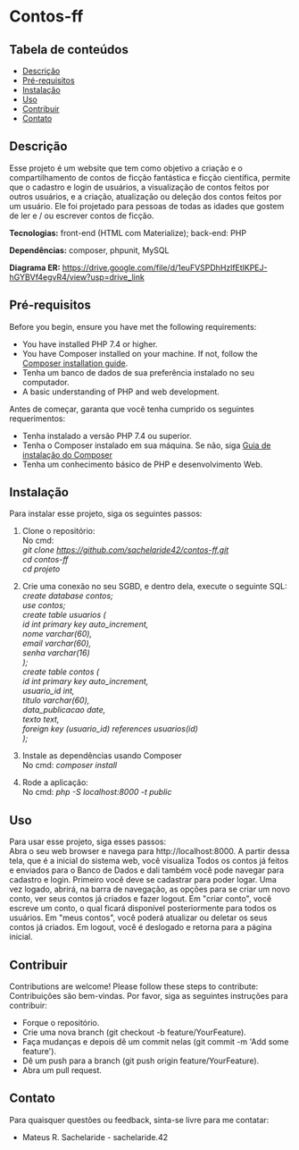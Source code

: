 # Contos-ff
## Tabela de conteúdos
- [Descrição](#descrição)
- [Pré-requisitos](#pré-requisitos)
- [Instalação](#instalação)
- [Uso](#uso)
- [Contribuir](#contribuir)
- [Contato](#contato)

## Descrição

Esse projeto é um website que tem como objetivo a criação e o compartilhamento de contos de ficção fantástica e ficção científica, permite que o cadastro e login de usuários, a visualização de contos feitos por outros usuários, e a criação, atualização ou deleção dos contos feitos por um usuário. Ele foi projetado para pessoas de todas as idades que gostem de ler e / ou  escrever contos de ficção. 

**Tecnologias:** front-end (HTML com Materialize); back-end: PHP

**Dependências:** composer, phpunit, MySQL

**Diagrama ER:** https://drive.google.com/file/d/1euFVSPDhHzlfEtlKPEJ-hGYBVf4egvR4/view?usp=drive_link

## Pré-requisitos

Before you begin, ensure you have met the following requirements:

- You have installed PHP 7.4 or higher.
- You have Composer installed on your machine. If not, follow the [Composer installation guide](https://getcomposer.org/doc/00-intro.md#installation).
- Tenha um banco de dados de sua preferência instalado no seu computador.
- A basic understanding of PHP and web development.

Antes de começar, garanta que você tenha cumprido os seguintes requerimentos:
- Tenha instalado a versão PHP 7.4 ou superior.
- Tenha o Composer instalado em sua máquina. Se não, siga [Guia de instalação do Composer](https://getcomposer.org/doc/00-intro.md#installation-windows)
- Tenha um conhecimento básico de PHP e desenvolvimento Web.

## Instalação

Para instalar esse projeto, siga os seguintes passos:

1. Clone o repositório: <br>
   No cmd:<br>
   *git clone https://github.com/sachelaride42/contos-ff.git<br>
   cd contos-ff<br>
   cd projeto*<br>

2. Crie uma conexão no seu SGBD, e dentro dela, execute o seguinte SQL: <br>
*create database contos;*<br>
*use contos;* <br>
*create table usuarios (* <br>
*id int primary key auto_increment,* <br>
*nome varchar(60),* <br>
*email varchar(60),* <br>
*senha varchar(16)* <br>
*);* <br>
*create table contos (* <br>
*id int primary key auto_increment,* <br>
*usuario_id int,* <br>
*titulo varchar(60),* <br>
*data_publicacao date,* <br>
*texto text,* <br>
*foreign key (usuario_id) references usuarios(id)* <br>
*);* <br>

3. Instale as dependências usando Composer<br>
No cmd: *composer install*

4. Rode a aplicação:<br>
No cmd: *php -S localhost:8000 -t public*

## Uso
Para usar esse projeto, siga esses passos:<br>
Abra o seu web browser e navega para http://localhost:8000. A partir dessa tela, que é a inicial do sistema web, você visualiza Todos os contos já feitos e enviados para o Banco de Dados e dali também você pode navegar para cadastro e login. Primeiro você deve se cadastrar para poder logar. Uma vez logado, abrirá, na barra de navegação, as opções para se criar um novo conto, ver seus contos já criados e fazer logout. Em "criar conto", você escreve um conto, o qual ficará disponível posteriormente para todos os usuários. Em "meus contos", você poderá atualizar ou deletar os seus contos já criados. Em logout, você é deslogado e retorna para a página inicial.

## Contribuir
Contributions are welcome! Please follow these steps to contribute: Contribuições são bem-vindas. Por favor, siga as seguintes instruções para contribuir: <br>
- Forque o repositório.
- Crie uma nova branch (git checkout -b feature/YourFeature). 
- Faça mudanças e depois dê um commit nelas (git commit -m 'Add some feature'). 
- Dê um push para a branch (git push origin feature/YourFeature). 
- Abra um pull request. 

## Contato
Para quaisquer questões ou feedback, sinta-se livre para me contatar: <br>
- Mateus R. Sachelaride - sachelaride.42




